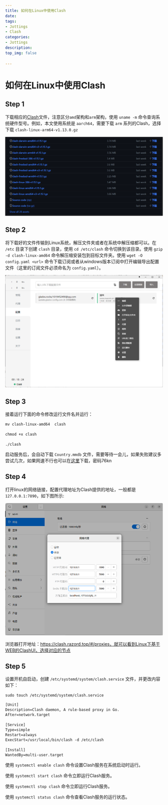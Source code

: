 ```yaml
---
title: 如何在Linux中使用Clash
date:
tags: 
- Jottings
- Clash
categories:
- Jottings
description:
top_img: false

---
```


# 如何在Linux中使用Clash

## Step 1

下载相应的[Clash](https://github.com/Dreamacro/clash/releases)文件，注意区分`amd`架构和`arm`架构，使用 `uname -m` 命令查询系统硬件型号。例如，本文使用系统是 `aarch64`，需要下载 `arm` 系列的Clash，选择下载 `clash-linux-arm64-v1.13.0.gz`

![image-20230423204352633](media/image-20230423204352633.png)

## Step 2

将下载好的文件传输到Linux系统，解压文件夹或者在系统中解压缩都可以。在 `/etc` 目录下创建 `clash` 目录，使用 `cd /etc/clash` 命令切换到该目录。使用 `gzip -d clash-linux-amd64` 命令解压缩安装包到目标文件夹。使用 `wget -O config.yaml <url>` 命令下载订阅或者从windows版本订阅中打开编辑导出配置文件（这里的订阅文件必须命名为 `config.yaml`）。

![image-20230423204921026](media/image-20230423204921026.png)

## Step 3

接着运行下面的命令修改运行文件名并运行：

```
mv clash-linux-amd64  clash

chmod +x clash

./clash
```

启动服务后，会自动下载 `Country.mmdb` 文件，需要等待一会儿，如果失败建议多尝试几次，如果网速不行也可以在[这里](https://pan.baidu.com/share/init?surl=0C7SvnoH3abTZF2j3aT4sw)下载，密码76kn

## Step 4

打开linux的网络链接，配置代理地址为Clash提供的地址，一般都是`127.0.0.1:7890`，如下图所示:

![网络代理配置](media/240693210.png)

浏览器打开地址：https://clash.razord.top/#/proxies，就可以看到Linux下基于WEB的ClashUI，选择对应的节点

## Step 5

设置开机自启动，创建 `/etc/systemd/system/clash.service` 文件，并更改内容如下：

```
sudo touch /etc/systemd/system/clash.service
```

```
[Unit]
Description=Clash daemon, A rule-based proxy in Go.
After=network.target

[Service]
Type=simple
Restart=always
ExecStart=/usr/local/bin/clash -d /etc/clash

[Install]
WantedBy=multi-user.target
```

使用 `systemctl enable clash` 命令设置Clash服务在系统启动时运行。

使用 `systemctl start clash` 命令立即运行Clash服务。

使用 `systemctl stop clash` 命令立即运行Clash服务。

使用 `systemctl status clash` 命令查看Clash服务的运行状态。